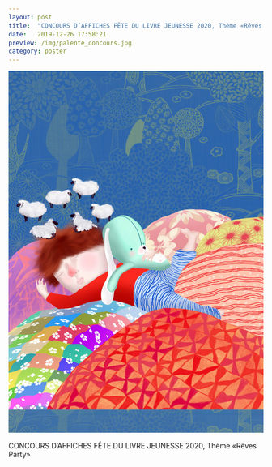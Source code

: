 ```yaml
---
layout: post
title:  "CONCOURS D’AFFICHES FÊTE DU LIVRE JEUNESSE 2020, Thème «Rêves Party», ville de Palente "
date:   2019-12-26 17:58:21
preview: /img/palente_concours.jpg
category: poster
---
```


![Picture 1](/img/palente_concours.jpg) 

CONCOURS D’AFFICHES FÊTE DU LIVRE JEUNESSE 2020, Thème «Rêves Party»